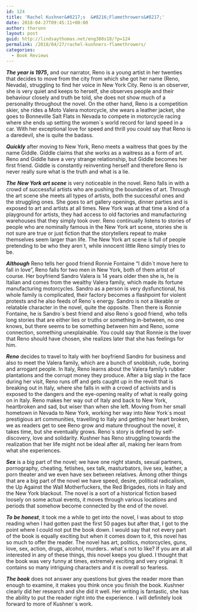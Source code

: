 ```yaml
---
id: 124
title: 'Rachel Kushner&#8217;s  &#8216;Flamethrowers&#8217;'
date: 2018-04-27T09:45:11+00:00
author: thorunn
layout: post
guid: http://lindsaythomas.net/eng380s18/?p=124
permalink: /2018/04/27/rachel-kushners-flamethrowers/
categories:
  - Book Reviews
---
```

**_The year is 1975_,** and our narrator, Reno is a young artist in her twenties that decides to move from the city from which she got her name (Reno, Nevada), struggling to find her voice in New York City. Reno is an observer, she is very quiet and keeps to herself, she observes people and their behaviour closely and truth be told, she does not show much of a personality throughout the novel. On the other hand, Reno is a competition skier, she rides a Moto Valera motorcycle, she wears a leather jacket, she goes to Bonneville Salt Flats in Nevada to compete in motorcycle racing where she ends up setting the women´s world record for land speed in a car. With her exceptional love for speed and thrill you could say that Reno is a daredevil, she is quite the badass.

_**Quickly**_ after moving to New York, Reno meets a waitress that goes by the name Giddle. Giddle claims that she works as a waitress as a form of art. Reno and Giddle have a very strange relationship, but Giddle becomes her first friend. Giddle is constantly reinventing herself and therefore Reno is never really sure what is the truth and what is a lie.

_**The** **New York art scene**_ is very noticeable in the novel. Reno falls in with a crowd of successful artists who are pushing the boundaries of art. Through the art scene she meets all types of artists, both the successful ones and the struggling ones. She goes to art gallery openings, dinner parties and is exposed to art and artists at all times. New York was at that time a kind of a playground for artists, they had access to old factories and manufacturing warehouses that they simply took over. Reno continually listens to stories of people who are nominally famous in the New York art scene, stories she is not sure are true or just fiction that the storytellers repeat to make themselves seem larger than life. The New York art scene is full of people pretending to be who they aren´t, while innocent little Reno simply tries to be.

_**Although**_ Reno tells her good friend Ronnie Fontaine “I didn´t move here to fall in love”, Reno falls for two men in New York, both of them artist of course. Her boyfriend Sandro Valera is 14 years older then she is, he is Italian and comes from the wealthy Valera family, which made its fortune manufacturing motorcycles. Sandro as a person is very dysfunctional, his whole family is complicated, their factory becomes a flashpoint for violent protests and he also feeds of Reno´s energy. Sandro is not a likeable or relatable character in the novel, quite the opposite. Then there is Ronnie Fontaine, he is Sandro´s best friend and also Reno´s good friend, who tells long stories that are either lies or truths or something in-between, no one knows, but there seems to be something between him and Reno, some connection, something unexplainable. You could say that Ronnie is the lover that Reno should have chosen, she realizes later that she has feelings for him.

_**Reno**_ decides to travel to Italy with her boyfriend Sandro for business and also to meet the Valera family, which are a bunch of snobbish, rude, boring and arrogant people. In Italy, Reno learns about the Valera family&#8217;s rubber plantations and the corrupt money they produce. After a big slap in the face during her visit, Reno runs off and gets caught up in the revolt that is breaking out in Italy, where she falls in with a crowd of activists and is exposed to the dangers and the eye-opening reality of what is really going on in Italy. Reno makes her way out of Italy and back to New York, heartbroken and sad, but wiser than when she left. Moving from her small hometown in Nevada to New York, working her way into New York´s most prestigious art communities, travelling to Italy and getting her heart broken, we as readers get to see Reno grow and mature throughout the novel, it takes time, but she eventually grows. Reno´s story is defined by self-discovery, love and solidarity. Kushner has Reno struggling towards the realization that her life might not be ideal after all, making her learn from what she experiences.

_**Sex**_ is a big part of the novel; we have one night stands, sexual partners, pornography, cheating, fetishes, sex talk, masturbators, live sex, leather, a porn theater and we even have sex between relatives. Among other things that are a big part of the novel we have speed, desire, political radicalism, the Up Against the Wall Motherfuckers, the Red Brigades, riots in Italy and the New York blackout. The novel is a sort of a historical fiction based loosely on some actual events, it moves through various locations and periods that somehow become connected by the end of the novel.

_**To** **be honest**_, it took me a while to get into the novel, I was about to stop reading when I had gotten past the first 50 pages but after that, I got to the point where I could not put the book down. I would say that not every part of the book is equally exciting but when it comes down to it, this novel has so much to offer the reader. The novel has art, politics, motorcycles, guns, love, sex, action, drugs, alcohol, murders.. what´s not to like? If you are at all interested in any of these things, this novel keeps you glued. I thought that the book was very funny at times, extremely exciting and very original. It contains so many intriguing characters and it is overall so fearless.

_**The book**_ does not answer any questions but gives the reader more than enough to examine, it makes you think once you finish the book. Kushner clearly did her research and she did it well. Her writing is fantastic, she has the ability to put the reader right into the experience. I will definitely look forward to more of Kushner´s work.

&nbsp;

&nbsp;

&nbsp;

&nbsp;